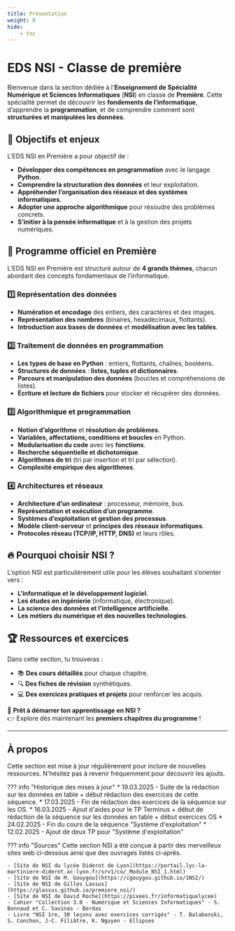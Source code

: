 ```yaml
---
title: Présentation
weight: 0
hide: 
    - toc
---
```


# EDS NSI - Classe de première

Bienvenue dans la section dédiée à l'**Enseignement de Spécialité Numérique et Sciences Informatiques** (**NSI**) en classe de **Première**. Cette spécialité permet de découvrir les **fondements de l’informatique**, d’apprendre la **programmation**, et de comprendre comment sont **structurées et manipulées les données**.

## 🔹 Objectifs et enjeux

L’EDS NSI en Première a pour objectif de :  

- **Développer des compétences en programmation** avec le langage **Python**.
- **Comprendre la structuration des données** et leur exploitation.
- **Appréhender l’organisation des réseaux et des systèmes informatiques**.
- **Adopter une approche algorithmique** pour résoudre des problèmes concrets.
- **S’initier à la pensée informatique** et à la gestion des projets numériques.

## 📌 Programme officiel en Première

L’EDS NSI en Première est structuré autour de **4 grands thèmes**, chacun abordant des concepts fondamentaux de l’informatique.

### **1️⃣ Représentation des données**
- **Numération et encodage** des entiers, des caractères et des images.
- **Représentation des nombres** (binaires, hexadécimaux, flottants).
- **Introduction aux bases de données** et **modélisation avec les tables**.

### **2️⃣ Traitement de données en programmation**
- **Les types de base en Python** : entiers, flottants, chaînes, booléens.
- **Structures de données** : **listes, tuples et dictionnaires**.
- **Parcours et manipulation des données** (boucles et compréhensions de listes).
- **Écriture et lecture de fichiers** pour stocker et récupérer des données.

### **3️⃣ Algorithmique et programmation**
- **Notion d’algorithme** et **résolution de problèmes**.
- **Variables, affectations, conditions et boucles** en Python.
- **Modularisation du code** avec les **fonctions**.
- **Recherche séquentielle et dichotomique**.
- **Algorithmes de tri** (tri par insertion et tri par sélection).
- **Complexité empirique des algorithmes**.

### **4️⃣ Architectures et réseaux**
- **Architecture d’un ordinateur** : processeur, mémoire, bus.
- **Représentation et exécution d’un programme**.
- **Systèmes d’exploitation et gestion des processus**.
- **Modèle client-serveur** et **principes des réseaux informatiques**.
- **Protocoles réseau (TCP/IP, HTTP, DNS)** et leurs rôles.

## 🔥 Pourquoi choisir NSI ?
L’option NSI est particulièrement utile pour les élèves souhaitant s’orienter vers :

- **L’informatique et le développement logiciel**.
- **Les études en ingénierie** (informatique, électronique).
- **La science des données et l’intelligence artificielle**.
- **Les métiers du numérique et des nouvelles technologies**.

## 🏆 Ressources et exercices
Dans cette section, tu trouveras : 

- 📚 **Des cours détaillés** pour chaque chapitre.
- 🔍 **Des fiches de révision** synthétiques.
- 💻 **Des exercices pratiques et projets** pour renforcer les acquis.

🚀 **Prêt à démarrer ton apprentissage en NSI ?**  
👉 Explore dès maintenant les **premiers chapitres du programme** !

---
## À propos
Cette section est mise à jour régulièrement pour inclure de nouvelles ressources. N'hésitez pas à revenir fréquemment pour découvrir les ajouts.

??? info "Historique des mises à jour"
    * 19.03.2025 - Suite de la rédaction sur les données en table + début rédaction des exercices de cette séquence.
    * 17.03.2025 - Fin de rédaction des exercices de la séquence sur les OS.
    * 16.03.2025 - Ajout d'aides pour le TP Terminus + début de rédaction de la séquence sur les données en table + début exercices OS
    * 24.02.2025 - Fin du cours de la séquence "Système d'exploitation"
    * 12.02.2025 - Ajout de deux TP pour "Système d'exploitation"

??? info "Sources"
    Cette section NSI a été conçue à partir des merveilleux sites web ci-dessous ainsi que des ouvrages listés ci-après. 

    - [Site de NSI du lycée Diderot de Lyon](https://portail.lyc-la-martiniere-diderot.ac-lyon.fr/srv1/co/_Module_NSI_1.html)
    - [Site de NSI de M. Gouygou](https://cgouygou.github.io/1NSI/)
    - [Site de NSI de Gilles Lassus](https://glassus.github.io/premiere_nsi/)
    - [Site de NSI de David Roche](https://pixees.fr/informatiquelycee)
    - Cahier "Collection 3.0 - Numérique et Sciences Informatiques" - S. Bonnaud et C. Savinas - Bordas
    - Livre "NSI 1re, 30 leçons avec exercices corrigés" - T. Balabonski, S. Conchon, J-C. Filiâtre, K. Nguyen - Ellipses